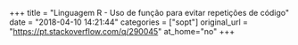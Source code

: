 +++
title = "Linguagem R - Uso de função para evitar repetições de código"
date = "2018-04-10 14:21:44"
categories = ["sopt"]
original_url = "https://pt.stackoverflow.com/q/290045"
at_home="no"
+++

